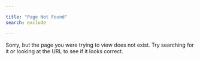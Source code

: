 ```yaml
---

title: "Page Not Found"
search: exclude

---  
```


Sorry, but the page you were trying to view does not exist. 
Try searching for it or looking at the URL to see if it looks correct.
